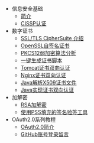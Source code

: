 * 信息安全基础
  * [简介](markdown/信息安全/_readme.md)
  * [CISSP认证](markdown/信息安全/CISSP认证.md)
* 数字证书
  * [SSL/TLS CipherSuite 介绍](markdown/信息安全/Certificate/CipherSuite.md)
  * [OpenSSL自签名证书](markdown/信息安全/Certificate/OpenSSL自签名证书.md)
  * [PKCS12弱加密算法分析](markdown/信息安全/Certificate/PKCS12弱加密算法分析.md)
  * [一键生成证书脚本](markdown/信息安全/Certificate/一键生成证书脚本.md)
  * [Tomcat证书双向认证](markdown/信息安全/Certificate/Tomcat证书双向认证.md)
  * [Nginx证书双向认证](markdown/信息安全/Certificate/Nginx证书双向认证.md)
  * [Java解析X509证书文件](markdown/信息安全/Certificate/Java解析X509证书文件.md)
  * [Java实现证书双向认证](markdown/信息安全/Certificate/Java实现证书双向认证.md)
* 加解密
  * [RSA加解密](markdown/信息安全/Crypto/RSA加解密.md)
  * [使用PSS填充的签名验签工具](markdown/信息安全/Crypto/使用PSS填充的签名验签工具.md)
* OAuth2.0系列教程
  * [OAuth2.0简介](markdown/信息安全/OAuth2/OAuth2.0简介.md)
  * [GitHub账号登录留言](markdown/信息安全/OAuth2/GitHub账号登录留言.md)


